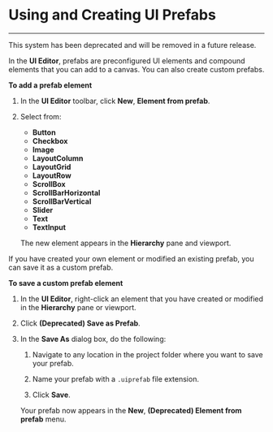 # Using and Creating UI Prefabs<a name="ui-editor-prefabs"></a>

****  
This system has been deprecated and will be removed in a future release\.

In the **UI Editor**, prefabs are preconfigured UI elements and compound elements that you can add to a canvas\. You can also create custom prefabs\.

**To add a prefab element**

1. In the **UI Editor** toolbar, click **New**, **Element from prefab**\.

1. Select from:
   + **Button**
   + **Checkbox**
   + **Image**
   + **LayoutColumn**
   + **LayoutGrid**
   + **LayoutRow**
   + **ScrollBox**
   + **ScrollBarHorizontal**
   + **ScrollBarVertical**
   + **Slider**
   + **Text**
   + **TextInput**

   The new element appears in the **Hierarchy** pane and viewport\.

If you have created your own element or modified an existing prefab, you can save it as a custom prefab\.

**To save a custom prefab element**

1. In the **UI Editor**, right\-click an element that you have created or modified in the **Hierarchy** pane or viewport\.

1. Click **\(Deprecated\) Save as Prefab**\.

1. In the **Save As** dialog box, do the following:

   1. Navigate to any location in the project folder where you want to save your prefab\.

   1. Name your prefab with a `.uiprefab` file extension\.

   1. Click **Save**\.

   Your prefab now appears in the **New**, **\(Deprecated\) Element from prefab** menu\.